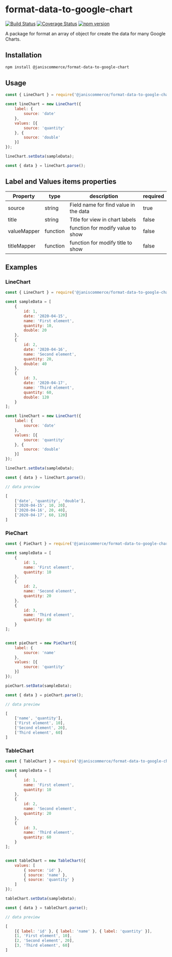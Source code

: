 # format-data-to-google-chart

[![Build Status](https://travis-ci.org/janis-commerce/format-data-to-google-chart.svg?branch=master)](https://travis-ci.org/janis-commerce/format-data-to-google-chart)
[![Coverage Status](https://coveralls.io/repos/github/janis-commerce/format-data-to-google-chart/badge.svg?branch=master)](https://coveralls.io/github/janis-commerce/format-data-to-google-chart?branch=master)
[![npm version](https://badge.fury.io/js/%40janiscommerce%2Fformat-data-to-google-chart.svg)](https://www.npmjs.com/package/@janiscommerce/format-data-to-google-chart)

A package for format an array of object for create the data for many Google Charts.

## Installation

```sh
npm install @janiscommerce/format-data-to-google-chart
```


## Usage

```js
const { LineChart } = require('@janiscommerce/format-data-to-google-chart');

const lineChart = new LineChart({
	label: {
		source: 'date'
	},
	values: [{
		source: 'quantity'
	}, {
		source: 'double'
	}]
});

lineChart.setData(sampleData);

const { data } = lineChart.parse();

```

## Label and Values items properties


| Property    | type     | description                           | required |
|-------------|----------|---------------------------------------|----------|
| source      | string   | Field name for find value in the data | true     |
| title       | string   | Title for view in chart labels        | false    |
| valueMapper | function | function for modify value to show     | false    |
| titleMapper | function | function for modify title to show     | false    |


## Examples

### LineChart

```js
const { LineChart } = require('@janiscommerce/format-data-to-google-chart');

const sampleData = [
	{
		id: 1,
		date: '2020-04-15',
		name: 'First element',
		quantity: 10,
		double: 20
	},
	{
		id: 2,
		date: '2020-04-16',
		name: 'Second element',
		quantity: 20,
		double: 40
	},
	{
		id: 3,
		date: '2020-04-17',
		name: 'Third element',
		quantity: 60,
		double: 120
	}
];

const lineChart = new LineChart({
	label: {
		source: 'date'
	},
	values: [{
		source: 'quantity'
	}, {
		source: 'double'
	}]
});

lineChart.setData(sampleData);

const { data } = lineChart.parse();

// data preview

[
	['date', 'quantity', 'double'],
	['2020-04-15', 10, 20],
	['2020-04-16', 20, 40],
	['2020-04-17', 60, 120]
]
```



### PieChart

```js
const { PieChart } = require('@janiscommerce/format-data-to-google-chart');

const sampleData = [
	{
		id: 1,
		name: 'First element',
		quantity: 10
	},
	{
		id: 2,
		name: 'Second element',
		quantity: 20
	},
	{
		id: 3,
		name: 'Third element',
		quantity: 60
	}
];


const pieChart = new PieChart({
	label: {
		source: 'name'
	},
	values: [{
		source: 'quantity'
	}]
});

pieChart.setData(sampleData);

const { data } = pieChart.parse();

// data preview

[
	['name', 'quantity'],
	['First element', 10],
	['Second element', 20],
	['Third element', 60]
]
```


### TableChart

```js
const { TableChart } = require('@janiscommerce/format-data-to-google-chart');

const sampleData = [
	{
		id: 1,
		name: 'First element',
		quantity: 10
	},
	{
		id: 2,
		name: 'Second element',
		quantity: 20
	},
	{
		id: 3,
		name: 'Third element',
		quantity: 60
	}
];


const tableChart = new TableChart({
	values: [
		{ source: 'id' },
		{ source: 'name' },
		{ source: 'quantity' }
	]
});

tableChart.setData(sampleData);

const { data } = tableChart.parse();

// data preview

[
	[{ label: 'id' }, { label: 'name' }, { label: 'quantity' }],
	[1, 'First element', 10],
	[2, 'Second element', 20],
	[3, 'Third element', 60]
]
```